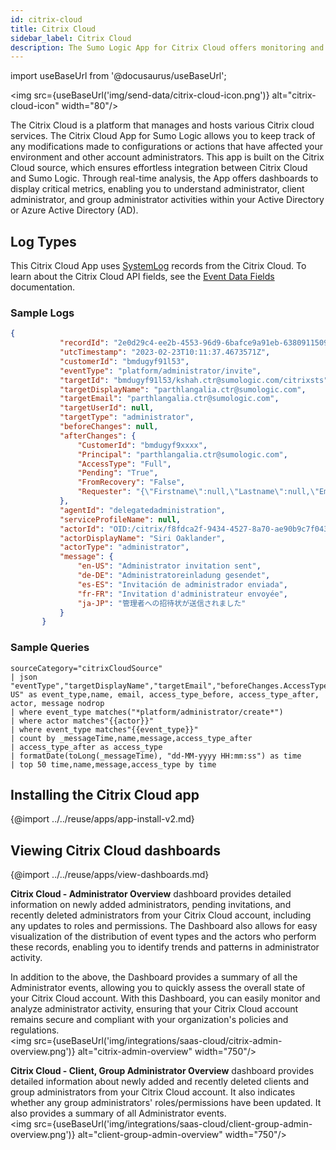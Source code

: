 ```yaml
---
id: citrix-cloud
title: Citrix Cloud
sidebar_label: Citrix Cloud
description: The Sumo Logic App for Citrix Cloud offers monitoring and analyzing any changes in the configurations or actions that had an impact on the environment and other account administrators.
---
```


import useBaseUrl from '@docusaurus/useBaseUrl';

<img src={useBaseUrl('img/send-data/citrix-cloud-icon.png')} alt="citrix-cloud-icon" width="80"/>

The Citrix Cloud is a platform that manages and hosts various Citrix cloud services. The Citrix Cloud App for Sumo Logic allows you to keep track of any modifications made to configurations or actions that have affected your environment and other account administrators. This app is built on the Citrix Cloud source, which ensures effortless integration between Citrix Cloud and Sumo Logic. Through real-time analysis, the App offers dashboards to display critical metrics, enabling you to understand administrator, client administrator, and group administrator activities within your Active Directory or Azure Active Directory (AD).

## Log Types

This Citrix Cloud App uses [SystemLog](https://developer.cloud.com/citrix-cloud/citrix-cloud---systemlog/apis/Records/GetRecords) records from the Citrix Cloud. To learn about the Citrix Cloud API fields, see the [Event Data Fields](https://docs.citrix.com/en-us/citrix-cloud/citrix-cloud-management/system-log/events.html#event-data-descriptions#fields) documentation.

### Sample Logs

```json
{
           "recordId": "2e0d29c4-ee2b-4553-96d9-6bafce9a91eb-638091150974673571",
           "utcTimestamp": "2023-02-23T10:11:37.4673571Z",
           "customerId": "bmdugyf91l53",
           "eventType": "platform/administrator/invite",
           "targetId": "bmdugyf91l53/kshah.ctr@sumologic.com/citrixsts",
           "targetDisplayName": "parthlangalia.ctr@sumologic.com",
           "targetEmail": "parthlangalia.ctr@sumologic.com",
           "targetUserId": null,
           "targetType": "administrator",
           "beforeChanges": null,
           "afterChanges": {
               "CustomerId": "bmdugyf9xxxx",
               "Principal": "parthlangalia.ctr@sumologic.com",
               "AccessType": "Full",
               "Pending": "True",
               "FromRecovery": "False",
               "Requester": "{\"Firstname\":null,\"Lastname\":null,\"Email\":\"prpatel.ctr@sumologic.com\",\"UCOid\":null}"
           },
           "agentId": "delegatedadministration",
           "serviceProfileName": null,
           "actorId": "OID:/citrix/f8fdca2f-9434-4527-8a70-ae90b9c7f043",
           "actorDisplayName": "Siri Oaklander",
           "actorType": "administrator",
           "message": {
               "en-US": "Administrator invitation sent",
               "de-DE": "Administratoreinladung gesendet",
               "es-ES": "Invitación de administrador enviada",
               "fr-FR": "Invitation d'administrateur envoyée",
               "ja-JP": "管理者への招待状が送信されました"
           }
       }
```

### Sample Queries

```sql="Active Team Members"
sourceCategory="citrixCloudSource"
| json "eventType","targetDisplayName","targetEmail","beforeChanges.AccessType","afterChanges.AccessType","actorType","message.en-US" as event_type,name, email, access_type_before, access_type_after, actor, message nodrop
| where event_type matches("*platform/administrator/create*")
| where actor matches"{{actor}}"
| where event_type matches"{{event_type}}"
| count by _messageTime,name,message,access_type_after
| access_type_after as access_type
| formatDate(toLong(_messageTime), "dd-MM-yyyy HH:mm:ss") as time
| top 50 time,name,message,access_type by time
```

## Installing the Citrix Cloud app

{@import ../../reuse/apps/app-install-v2.md}

## Viewing Citrix Cloud dashboards

{@import ../../reuse/apps/view-dashboards.md}

**Citrix Cloud - Administrator Overview** dashboard provides detailed information on newly added administrators, pending invitations, and recently deleted administrators from your Citrix Cloud account, including any updates to roles and permissions. The Dashboard also allows for easy visualization of the distribution of event types and the actors who perform these records, enabling you to identify trends and patterns in administrator activity.

In addition to the above, the Dashboard provides a summary of all the Administrator events, allowing you to quickly assess the overall state of your Citrix Cloud account. With this Dashboard, you can easily monitor and analyze administrator activity, ensuring that your Citrix Cloud account remains secure and compliant with your organization's policies and regulations.<br/><img src={useBaseUrl('img/integrations/saas-cloud/citrix-admin-overview.png')} alt="citrix-admin-overview" width="750"/>

**Citrix Cloud - Client, Group Administrator Overview** dashboard provides detailed information about newly added and recently deleted clients and group administrators from your Citrix Cloud account. It also indicates whether any group administrators' roles/permissions have been updated. It also provides a summary of all Administrator events.<br/><img src={useBaseUrl('img/integrations/saas-cloud/client-group-admin-overview.png')} alt="client-group-admin-overview" width="750"/>
